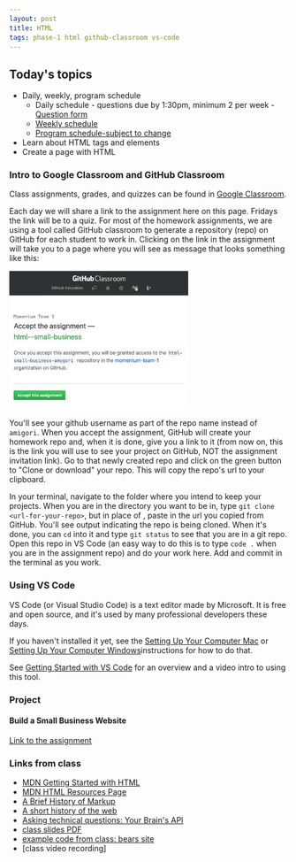 ```yaml
---
layout: post
title: HTML
tags: phase-1 html github-classroom vs-code
---
```


## Today's topics

- Daily, weekly, program schedule
    - Daily schedule - questions due by 1:30pm, minimum 2 per week - [Question form](https://forms.gle/wfpHhXJeLeGWEpqr5)
    - [Weekly schedule](https://docs.google.com/document/d/1apIC8E3YPh2lOxnn_jPrPf3FbenD68GfK8Wh7wr_Xa0/edit?usp=sharing)
    - [Program schedule-subject to change](https://docs.google.com/document/d/1oFUW8xmt4MZFyJN38GLqebsvJy-BmIkX8OiGGov_M2E/edit?usp=sharing)
- Learn about HTML tags and elements
- Create a page with HTML

### Intro to Google Classroom and GitHub Classroom

Class assignments, grades, and quizzes can be found in [Google Classroom](https://classroom.google.com/c/MTQzODg3MTY4MzI3?cjc=h7y5cu4). 

Each day we will share a link to the assignment here on this page. Fridays the link will be to a quiz. For most of the homework assignments, we are using a tool called GitHub classroom to generate a repository (repo) on GitHub for each student to work in. Clicking on the link in the assignment will take you to a page where you will see as message that looks something like this:

![](../assets/img/gh-classroom-screenshot.jpg)

You'll see your github username as part of the repo name instead of `amigori`. When you accept the assignment, GitHub will create your homework repo and, when it is done, give you a link to it (from now on, this is the link you will use to see your project on GitHub, NOT the assignment invitation link). Go to that newly created repo and click on the green button to "Clone or download" your repo. This will copy the repo's url to your clipboard.

In your terminal, navigate to the folder where you intend to keep your projects. When you are in the directory you want to be in, type `git clone <url-for-your-repo>`, but in place of <url-for-your-repo>, paste in the url you copied from GitHub. You'll see output indicating the repo is being cloned. When it's done, you can `cd` into it and type `git status` to see that you are in a git repo. Open this repo in VS Code (an easy way to do this is to type `code .` when you are in the assignment repo) and do your work here. Add and commit in the terminal as you work.

### Using VS Code

VS Code (or Visual Studio Code) is a text editor made by Microsoft. It is free and open source, and it's used by many professional developers these days.

If you haven't installed it yet, see the [Setting Up Your Computer Mac](https://drive.google.com/open?id=1ibV4dA4ciQsxn9MT7TV4-e_KgzUQwCQ7O1zEVfxy_28&authuser=1) or [Setting Up Your Computer Windows](https://docs.google.com/document/d/1OMtagvx9622O1tPf_ICdXXwUHyWwUShd9hgj1LeiFZg)instructions for how to do that.


See [Getting Started with VS Code](https://code.visualstudio.com/docs/introvideos/basics) for an overview and a video intro to using this tool.

### Project
#### Build a Small Business Website

[Link to the assignment](https://classroom.google.com/c/MTQzODg3MTY4MzI3/a/MTUyNzUyOTI5MTA2/details)

### Links from class

- [MDN Getting Started with HTML](https://developer.mozilla.org/en-US/docs/Learn/HTML/Introduction_to_HTML/Getting_started)
- [MDN HTML Resources Page](https://developer.mozilla.org/en-US/docs/Web/HTML)
- [A Brief History of Markup](https://alistapart.com/article/a-brief-history-of-markup/)
- [A short history of the web](https://docs.google.com/document/d/17lCHxlyLCVi8glSnkfwlIbs4oCLHEQTAIWEBxXOI1ko/edit)
- [Asking technical questions: Your Brain's API](https://www.youtube.com/watch?v=hY14Er6JX2s)
- [class slides PDF](https://drive.google.com/file/d/1bdE3zJk096xGwDoS9JoU4NygLa6nk0w6/view?usp=sharing)
- [example code from class: bears site](https://github.com/momentum-team-1/examples/tree/master/bears-html)
- [class video recording]
